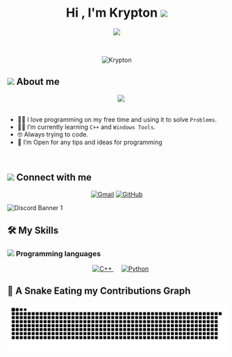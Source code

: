 <h1 align="center">Hi , I'm Krypton <img src="https://media.giphy.com/media/hvRJCLFzcasrR4ia7z/giphy.gif" width="35"></h1>
<p align="center">
  <a href="https://github.com/DenverCoder1/readme-typing-svg"><img src="https://readme-typing-svg.herokuapp.com?font=Time+New+Roman&color=%23C8BE25&size=25&center=true&vCenter=true&width=600&height=100&lines=Software+Developer+;Computer+Science+Leaner;Python+Programmer;Love+Coding;Open+for+contact;Always+learning+new+things;"></a>
</p>


<br>

<p align="center"> 
	<img src="https://komarev.com/ghpvc/?username=Krypton-1337&label=Profile%20views&color=0047AB&style=plastic?" alt="Krypton" height=25px, width=160px/> 
</p>

	
## <picture><img src = "https://github.com/7oSkaaa/7oSkaaa/blob/main/Images/about_me.gif?raw=true" width = 50px></picture> About me

<picture> <img align="right" src="https://github.com/7oSkaaa/7oSkaaa/blob/main/Images/Right_Side.gif?raw=true" width = 250px></picture>

<br><br>


- :technologist: I love programming on my free time and using it to solve `Problems`.
- :student: I’m currently learning `C++` and `Windows Tools`.
- :nerd_face: Always trying to code.
- :thinking: I’m Open for any tips and ideas for programming
<br>



## <picture> <img src="https://github.com/7oSkaaa/7oSkaaa/blob/main/Images/Connect-with-me.gif?raw=true" width="100px"> </picture> Connect with me
<p align="center">
	<a href="mailto:nottmohamed.elzahab@gmail.com"><img img src="https://img.shields.io/badge/gmail-%23EA4335.svg?style=plastic&logo=gmail&logoColor=white" alt="Gmail"/></a>
	<a href="https://github.com/Krypton-1337"><img src="https://img.shields.io/badge/github-%23181717.svg?style=plastic&logo=github&logoColor=white" alt="GitHub"/></a>

	

</p>


![Discord Banner 1](https://discordapp.com/api/guilds/913921864169041960/widget.png?style=banner1)


## 🛠️ My Skills

### <picture> <img src = "https://github.com/7oSkaaa/7oSkaaa/blob/main/Images/Programming_Languages.gif?raw=true" width = 50px>  </picture> Programming languages

<p align="center"> 
  &emsp;
  <a href="https://www.w3schools.com/cpp/" target="_blank"> 
    <img alt="C++" src="https://img.shields.io/badge/C++%20-%2300599C.svg?style=plastic&logo=c%2B%2B&logoColor=white">
  </a> 
  &emsp;
   <a href="https://www.python.org" target="_blank">
    <img alt="Python" src="https://img.shields.io/badge/Python%20-%2314354C.svg?style=plastic&logo=python&logoColor=white">
  </a>
</p>



	
## 🐍 A Snake Eating my Contributions Graph
	
<p align = "center">
	<img src = "https://github.com/7oSkaaa/7oSkaaa/blob/output/github-contribution-grid-snake.svg?" alt = "Snake Game"/>
</p>
